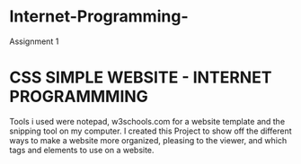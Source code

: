 # Internet-Programming-
Assignment 1

# CSS SIMPLE WEBSITE - INTERNET PROGRAMMMING 

Tools i used were notepad, w3schools.com for a website template and the snipping tool on my computer. 
I created this Project to show off the different ways to make a website more organized, pleasing to the viewer, and which tags and elements to use on a website.  
 
